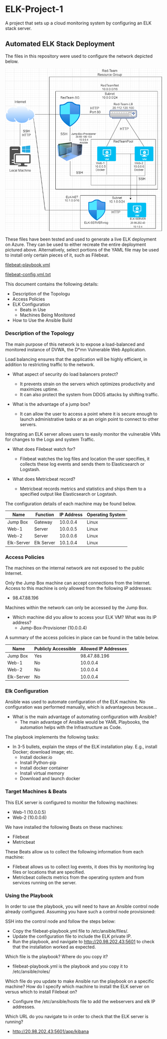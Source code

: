# ELK-Project-1
A project that sets up a cloud monitoring system by configuring an ELK stack server.
## Automated ELK Stack Deployment

The files in this repository were used to configure the network depicted below.

![TODO: Update the path with the name of your diagram](https://github.com/J-Madder/ELK-Project-1/blob/main/Diagrams/Network_Diagram.png)

These files have been tested and used to generate a live ELK deployment on Azure. They can be used to either recreate the entire deployment pictured above. Alternatively, select portions of the YAML file may be used to install only certain pieces of it, such as Filebeat.

  [filebeat-playbook.yml](https://github.com/J-Madder/ELK-Project-1/blob/main/Ansible/filebeat-playbook.yml)
  
  [filebeat-config.yml.txt](https://github.com/J-Madder/ELK-Project-1/blob/main/Linux/filebeat-config.yml.txt)

This document contains the following details:
- Description of the Topologu
- Access Policies
- ELK Configuration
  - Beats in Use
  - Machines Being Monitored
- How to Use the Ansible Build


### Description of the Topology

The main purpose of this network is to expose a load-balanced and monitored instance of DVWA, the D*mn Vulnerable Web Application.

Load balancing ensures that the application will be highly efficient, in addition to restricting traffic to the network.
- What aspect of security do load balancers protect? 
  - It prevents strain on the servers which optimizes productivity and maximizes uptime.
  - It can also protect the system from DDOS attacks by shifting traffic.
  
- What is the advantage of a jump box?
  - It can allow the user to access a point where it is secure enough to launch administrative tasks or as an origin point to connect to other servers.

Integrating an ELK server allows users to easily monitor the vulnerable VMs for changes to the Logs and system Traffic.
- What does Filebeat watch for?
  - Filebeat watches the log files and location the user specifies, it collects these log events and sends them to Elasticsearch or Logstash.
  
- What does Metricbeat record?
  - Metricbeat records metrics and statistics and ships them to a specified output like Elasticsearch or Logstash.

The configuration details of each machine may be found below.

| Name     | Function | IP Address | Operating System |
|----------|----------|------------|------------------|
| Jump Box | Gateway  | 10.0.0.4   | Linux            |
| Web-1     |    Server      |   10.0.0.5         |       Linux           |
| Web-2     |       Server   |       10.0.0.6     |          Linux        |
| Elk-Server     |     Elk Server     |    10.1.0.4        |         Linux         |

### Access Policies

The machines on the internal network are not exposed to the public Internet. 

Only the Jump Box machine can accept connections from the Internet. Access to this machine is only allowed from the following IP addresses:
  - 98.47.88.196

Machines within the network can only be accessed by the Jump Box.
- Which machine did you allow to access your ELK VM? What was its IP address?
  - Jump-Box-Provisioner (10.0.0.4)

A summary of the access policies in place can be found in the table below.

| Name     | Publicly Accessible | Allowed IP Addresses |
|----------|---------------------|----------------------|
| Jump Box | Yes              | 98.47.88.196    |
|    Web-1      |       No              |          10.0.0.4            |
|    Web-2      |       No              |          10.0.0.4            |
|     Elk-Server     |         No            |         10.0.0.4             |
### Elk Configuration

Ansible was used to automate configuration of the ELK machine. No configuration was performed manually, which is advantageous because...
- What is the main advantage of automating configuration with Ansible?
  - The main advantage of Ansible would be YAML Playbooks, the automation helps with the Infrastructure as Code.

The playbook implements the following tasks:
- In 3-5 bullets, explain the steps of the ELK installation play. E.g., install Docker; download image; etc.
  - Install docker.io
  - Install Python-pip
  - Install docker container
  - Install virtual memory
  - Download and launch docker

### Target Machines & Beats
This ELK server is configured to monitor the following machines:
- Web-1 (10.0.0.5)
- Web-2 (10.0.0.6)

We have installed the following Beats on these machines:
- Filebeat
- Metricbeat

These Beats allow us to collect the following information from each machine:
- Filebeat allows us to collect log events, it does this by monitoring log files or locations that are specified.
- Metricbeat collects metrics from the operating system and from services running on the server. 

### Using the Playbook
In order to use the playbook, you will need to have an Ansible control node already configured. Assuming you have such a control node provisioned: 

SSH into the control node and follow the steps below:
- Copy the filebeat-playbook.yml file to /etc/ansible/files/.
- Update the configuration file to include the ELK private IP.
- Run the playbook, and navigate to http://20.98.202.43:5601 to check that the installation worked as expected.

Which file is the playbook? Where do you copy it?
- filebeat-playbook.yml is the playbook and you copy it to /etc/ansible/roles/

Which file do you update to make Ansible run the playbook on a specific machine? How do I specify which machine to install the ELK server on versus which to install Filebeat on?
- Configure the /etc/ansible/hosts file to add the webservers and elk IP addresses.

Which URL do you navigate to in order to check that the ELK server is running?
- http://20.98.202.43:5601/app/kibana

